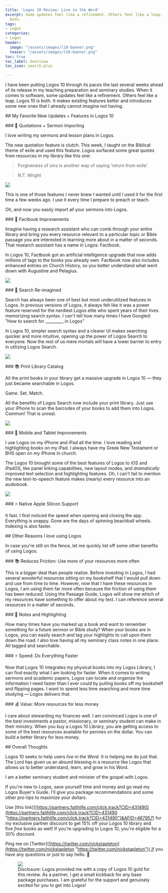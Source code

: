 ```yaml
---
title: 'Logos 10 Review: Live in the Word'
excerpt: Some updates feel like a refinement. Others feel like a leap. Logos 10 is
  both.
tags:
- Logos
categories:
- Logos
header:
  image: "/assets/images/l10-banner.png"
  teaser: "/assets/images/l10-banner.png"
toc: true
toc_label: Overview
toc_icon: search-plus

---
```

I have been putting Logos 10 through its paces the last several weeks ahead of its release in my teaching preparation and seminary studies. When it comes to software, some updates feel like a refinement. Others feel like a leap. Logos 10 is both. It makes existing features better and introduces some new ones that I already cannot imagine not having.

\## My Favorite New Updates + Features in Logos 10

\### 🤯 Quotations + Sermon Importing

I love writing my sermons and lesson plans in Logos.

The new quotation feature is clutch. This week, I taught on the Biblical theme of exile and used this feature. Logos surfaced some great quotes from resources in my library like this one:

> Forgiveness of sins is another way of saying ‘return from exile’.

> N.T. Wright

![](/assets/images/quotes.gif)

This is one of those features I never knew I wanted until I used it for the first time a few weeks ago. I use it every time I prepare to preach or teach.

Oh, and now you easily import all your sermons into Logos.

\### 📖 Factbook Improvements

Imagine having a research assistant who can comb through your entire library and bring you every resource relevant to a particular topic or Bible passage you are interested in learning more about in a matter of seconds. That research assistant has a name in Logos: Factbook.

In Logos 10, Factbook got an artificial intelligence upgrade that now adds millions of tags to the books you already own. Factbook now also includes enhanced entries on Church History, so you better understand what went down with Augustine and Pelagius.

![](/assets/images/factbook-large.jpeg)

\### 🔎 Search Re-imagined

Search has always been one of best but most underutilized features in Logos. In previous versions of Logos, it always felt like it was a power feature reserved for the nerdiest Logos elite who spent years of their lives memorizing search syntax. I can't tell how many times I have Googled: "How to search for _________ in Logos"

In Logos 10, simpler search syntax and a clearer UI makes searching quicker and more intuitive, opening up the power of Logos Search to everyone. Now the rest of us mere mortals will have a lower barrier to entry in utilizing Logos Search.

![](/assets/images/logos-search.gif)

\### 📚 Print Library Catalog

All the print books in your library get a massive upgrade in Logos 10 — they just became searchable in Logos.

Game. Set. Match.

All the benefits of Logos Search now include your print library. Just use your iPhone to scan the barcodes of your books to add them into Logos. Common! That is unreal.

![](/assets/images/printbooks.gif)

\### 📱 Mobile and Tablet Improvements

I use Logos on my iPhone and iPad all the time. I love reading and highlighting books on my iPad. I always have my Greek New Testament or BHS open on my iPhone in church.

The Logos 10 brought some of the best features of Logos to iOS and iPadOS, like panel linking capabilities, new layout modes, and _dramatically_ improved text selection and highlighting features. Oh, I can't fail to mention the new text-to-speech feature makes (nearly) every resource into an audiobook.

![](/assets/images/logos-ios.png)

\### ⚡ Native Apple Silicon Support

It fast. I first noticed the speed when opening and closing the app. Everything is snappy. Gone are the days of spinning beachball wheels. Indexing is also faster.

\## Other Reasons I love using Logos

In case you're still on the fence, let me quickly list off some other benefits of using Logos:

\### 📚 Reduces Friction: Use more of your resources more often

This is a bigger deal than people realize. Before investing in Logos, I had several wonderful resources sitting on my bookshelf that I would pull down and use from time to time. However, now that I have these resources in Logos, I am using them far more often because the friction of using them has been reduced. Using the Passage Guide, Logos will show me which of my resources have something to offer about my text. I can reference several resources in a matter of seconds.

\### 📝 Notes and Highlighting

How many times have you marked up a book and want to remember something for a future sermon or Bible study? When your books are in Logos, you can easily search and tag your highlights to call upon them down the road. I also love having all my seminary class notes in one place. All tagged and searchable.

\### ⚡ Speed: Do Everything Faster

Now that Logos 10 integrates my physical books into my Logos Library, I can find exactly what I am looking for faster. When it comes to writing sermons and academic papers, Logos can locate and organize the information I need faster than I ever could by pulling books off my bookshelf and flipping pages. I want to spend less time searching and more time studying — Logos delivers that.

\### 💰 Value: More resources for less money

I care about stewarding my finances well. I am convinced Logos is one of the best investments a pastor, missionary, or seminary student can make in their ministry. When you buy a Logos 10 Library, you are getting access to some of the best resources available for pennies on the dollar. You can build a better library for less money.

\## Overall Thoughts

Logos 10 seeks to help users _live in the Word._ It is helping me do just that. The Lord has given us an absurd blessing in a resource like Logos that allows us to better understand, learn, and grow in his Word.

I am a better seminary student and minister of the gospel with Logos.

If you're new to Logos, save yourself time and money and go read my Logos Buyer's Guide. I'll give you package recommendations and some other pro-tips to maximize your dollars.

Use \[this link\]([https://partners.faithlife.com/click.track?CID=431490](https://partners.faithlife.com/click.track?CID=431490 "https://partners.faithlife.com/click.track?CID=431490")&AFID=467957) for my exclusive partner discount to get 15% off your Logos 10 library and five _free_ books as well! If you're upgrading to Logos 10, you're eligible for a 30% discount.

Ping me on \[Twitter\]([https://twitter.com/nickstapleton](https://twitter.com/nickstapleton "https://twitter.com/nickstapleton")) if you have any questions or just to say hello. 👋

<figure> <a href="[https://partners.faithlife.com/click.track?CID=431490](https://partners.faithlife.com/click.track?CID=431490 "https://partners.faithlife.com/click.track?CID=431490")&AFID=467957"><img src="/assets/images/partners-ad-offer-focus-728x90.png"></a> <figcaption> Disclosure: Logos provided me with a copy of Logos 10 gold for this review. As a partner, I get a small kickback for any base package purchases. I am grateful for the support and genuinely excited for you to get into Logos!</figcaption> </figure>

